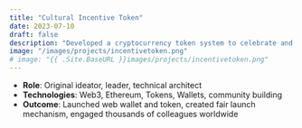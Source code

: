 ```yaml
---
title: "Cultural Incentive Token"
date: 2023-07-10
draft: false
description: "Developed a cryptocurrency token system to celebrate and incentivize Amazonian culture and leadership principles."
image: "/images/projects/incentivetoken.png"
# image: "{{ .Site.BaseURL }}images/projects/incentivetoken.png"
---
```


- **Role**: Original ideator, leader, technical architect
- **Technologies**: Web3, Ethereum, Tokens, Wallets, community building
- **Outcome**: Launched web wallet and token, created fair launch mechanism, engaged thousands of colleagues worldwide


